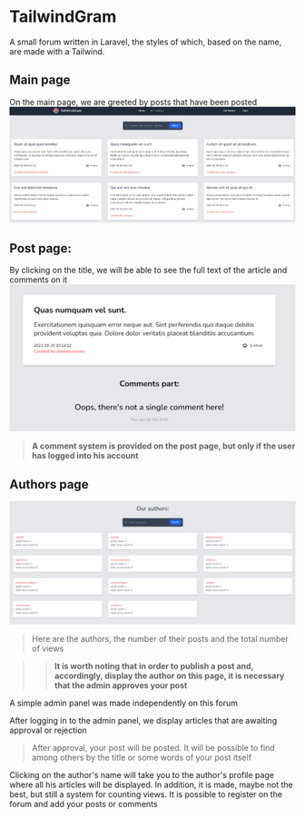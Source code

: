 # TailwindGram
A small forum written in Laravel, the styles of which, based on the name, are made with a Tailwind.

## Main page
On the main page, we are greeted by posts that have been posted
![Alt text](/screenshots/mainpage.png?raw=true "Optional Title")

## Post page:
By clicking on the title, we will be able to see the full text of the article and comments on it
![Alt text](/screenshots/postpage.png?raw=true "Optional Title")

>**A comment system is provided on the post page, but only if the user has logged into his account**

## Authors page
![Alt text](/screenshots/authorpage.png?raw=true "Optional Title")

>Here are the authors, the number of their posts and the total number of views

>>**It is worth noting that in order to publish a post and, accordingly, display the author on this page, it is necessary that the admin approves your post**

A simple admin panel was made independently on this forum
<!-- ![Alt text](/screenshots/adminpanel.png?raw=true "Optional Title") -->

After logging in to the admin panel, we display articles that are awaiting approval or rejection

>After approval, your post will be posted. It will be possible to find among others by the title or some words of your post itself

Clicking on the author's name will take you to the author's profile page where all his articles will be displayed. In addition, it is made, maybe not the best, but still a system for counting views. It is possible to register on the forum and add your posts or comments

